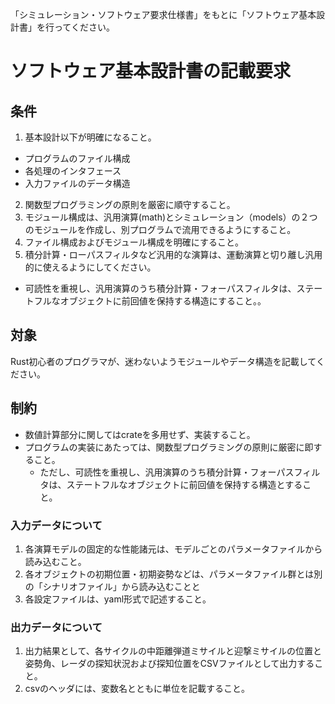 「シミュレーション・ソフトウェア要求仕様書」をもとに「ソフトウェア基本設計書」を行ってください。
# ソフトウェア基本設計書の記載要求
## 条件
1. 基本設計以下が明確になること。
  - プログラムのファイル構成
  - 各処理のインタフェース
  - 入力ファイルのデータ構造
2. 関数型プログラミングの原則を厳密に順守すること。
3. モジュール構成は、汎用演算(math)とシミュレーション（models）の２つのモジュールを作成し、別プログラムで流用できるようにすること。
4. ファイル構成およびモジュール構成を明確にすること。
5. 積分計算・ローパスフィルタなど汎用的な演算は、運動演算と切り離し汎用的に使えるようにしてください。
  - 可読性を重視し、汎用演算のうち積分計算・フォーパスフィルタは、ステートフルなオブジェクトに前回値を保持する構造にすること。。

## 対象
Rust初心者のプログラマが、迷わないようモジュールやデータ構造を記載してください。

## 制約
- 数値計算部分に関してはcrateを多用せず、実装すること。
- プログラムの実装にあたっては、関数型プログラミングの原則に厳密に即すること。
   - ただし、可読性を重視し、汎用演算のうち積分計算・フォーパスフィルタは、ステートフルなオブジェクトに前回値を保持する構造とすること。

### 入力データについて
1. 各演算モデルの固定的な性能諸元は、モデルごとのパラメータファイルから読み込むこと。
2. 各オブジェクトの初期位置・初期姿勢などは、パラメータファイル群とは別の「シナリオファイル」から読み込むことと
3. 各設定ファイルは、yaml形式で記述すること。

### 出力データについて
1. 出力結果として、各サイクルの中距離弾道ミサイルと迎撃ミサイルの位置と姿勢角、レーダの探知状況および探知位置をCSVファイルとして出力すること。
2. csvのヘッダには、変数名とともに単位を記載すること。